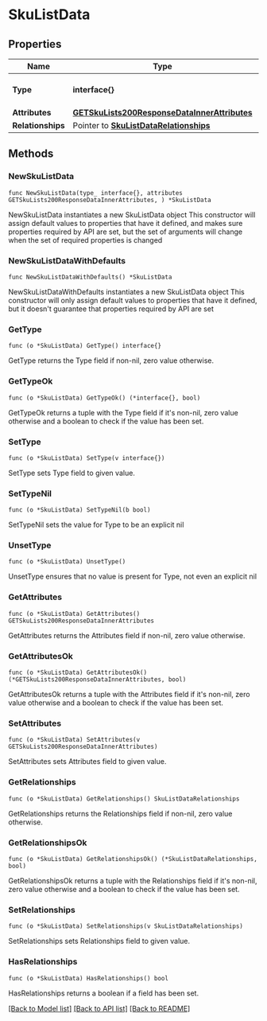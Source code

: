 # SkuListData

## Properties

Name | Type | Description | Notes
------------ | ------------- | ------------- | -------------
**Type** | **interface{}** | The resource&#39;s type | 
**Attributes** | [**GETSkuLists200ResponseDataInnerAttributes**](GETSkuLists200ResponseDataInnerAttributes.md) |  | 
**Relationships** | Pointer to [**SkuListDataRelationships**](SkuListDataRelationships.md) |  | [optional] 

## Methods

### NewSkuListData

`func NewSkuListData(type_ interface{}, attributes GETSkuLists200ResponseDataInnerAttributes, ) *SkuListData`

NewSkuListData instantiates a new SkuListData object
This constructor will assign default values to properties that have it defined,
and makes sure properties required by API are set, but the set of arguments
will change when the set of required properties is changed

### NewSkuListDataWithDefaults

`func NewSkuListDataWithDefaults() *SkuListData`

NewSkuListDataWithDefaults instantiates a new SkuListData object
This constructor will only assign default values to properties that have it defined,
but it doesn't guarantee that properties required by API are set

### GetType

`func (o *SkuListData) GetType() interface{}`

GetType returns the Type field if non-nil, zero value otherwise.

### GetTypeOk

`func (o *SkuListData) GetTypeOk() (*interface{}, bool)`

GetTypeOk returns a tuple with the Type field if it's non-nil, zero value otherwise
and a boolean to check if the value has been set.

### SetType

`func (o *SkuListData) SetType(v interface{})`

SetType sets Type field to given value.


### SetTypeNil

`func (o *SkuListData) SetTypeNil(b bool)`

 SetTypeNil sets the value for Type to be an explicit nil

### UnsetType
`func (o *SkuListData) UnsetType()`

UnsetType ensures that no value is present for Type, not even an explicit nil
### GetAttributes

`func (o *SkuListData) GetAttributes() GETSkuLists200ResponseDataInnerAttributes`

GetAttributes returns the Attributes field if non-nil, zero value otherwise.

### GetAttributesOk

`func (o *SkuListData) GetAttributesOk() (*GETSkuLists200ResponseDataInnerAttributes, bool)`

GetAttributesOk returns a tuple with the Attributes field if it's non-nil, zero value otherwise
and a boolean to check if the value has been set.

### SetAttributes

`func (o *SkuListData) SetAttributes(v GETSkuLists200ResponseDataInnerAttributes)`

SetAttributes sets Attributes field to given value.


### GetRelationships

`func (o *SkuListData) GetRelationships() SkuListDataRelationships`

GetRelationships returns the Relationships field if non-nil, zero value otherwise.

### GetRelationshipsOk

`func (o *SkuListData) GetRelationshipsOk() (*SkuListDataRelationships, bool)`

GetRelationshipsOk returns a tuple with the Relationships field if it's non-nil, zero value otherwise
and a boolean to check if the value has been set.

### SetRelationships

`func (o *SkuListData) SetRelationships(v SkuListDataRelationships)`

SetRelationships sets Relationships field to given value.

### HasRelationships

`func (o *SkuListData) HasRelationships() bool`

HasRelationships returns a boolean if a field has been set.


[[Back to Model list]](../README.md#documentation-for-models) [[Back to API list]](../README.md#documentation-for-api-endpoints) [[Back to README]](../README.md)


